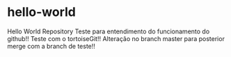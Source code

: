 # hello-world
Hello World Repository
Teste para entendimento do funcionamento do github!!
Teste com o tortoiseGit!!
Alteração no branch master para posterior merge com a branch de teste!!